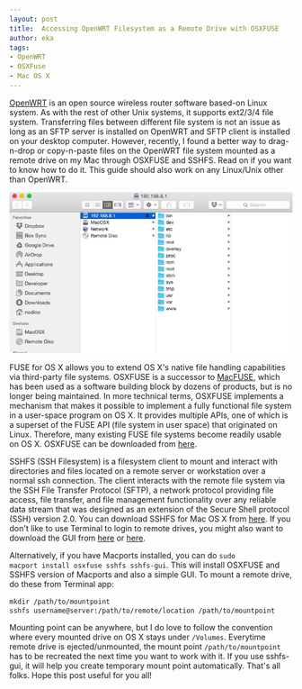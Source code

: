 ```yaml
---
layout: post
title:  Accessing OpenWRT Filesystem as a Remote Drive with OSXFUSE
author: eka
tags:
- OpenWRT
- OSXFuse
- Mac OS X
---
```


[OpenWRT](http://www.openwrt.org) is an open source wireless router software based-on Linux system. As with the rest of other Unix systems, it supports ext2/3/4 file system. Transferring files between different file system is not an issue as long as an SFTP server is installed on OpenWRT and SFTP client is installed on your desktop computer. However, recently, I found a better way to drag-n-drop or copy-n-paste files on the OpenWRT file system mounted as a remote drive on my Mac through OSXFUSE and SSHFS. Read on if you want to know how to do it. This guide should also work on any Linux/Unix other than OpenWRT.

<img class="img-responsive" src="/images/osxfuse-openwrt.jpg" />

<!--more-->
FUSE for OS X allows you to extend OS X's native file handling capabilities via third-party file systems. OSXFUSE is a successor to [MacFUSE](https://code.google.com/p/macfuse/), which has been used as a software building block by dozens of products, but is no longer being maintained. In more technical terms, OSXFUSE implements a mechanism that makes it possible to implement a fully functional file system in a user-space program on OS X. It provides multiple APIs, one of which is a superset of the FUSE API (file system in user space) that originated on Linux. Therefore, many existing FUSE file systems become readily usable on OS X. OSXFUSE can be downloaded from [here](http://sourceforge.net/projects/osxfuse/files/).

SSHFS (SSH Filesystem) is a filesystem client to mount and interact with directories and files located on a remote server or workstation over a normal ssh connection. The client interacts with the remote file system via the SSH File Transfer Protocol (SFTP), a network protocol providing file access, file transfer, and file management functionality over any reliable data stream that was designed as an extension of the Secure Shell protocol (SSH) version 2.0. You can download SSHFS for Mac OS X from [here](https://github.com/osxfuse/sshfs/releases). If you don't like to use Terminal to login to remote drives, you might also want to download the GUI from [here](https://code.google.com/p/sshfs-gui/) or [here](https://adamstech.wordpress.com/2014/05/10/how-to-mount-an-ssh-location-using-a-gui-on-mac-os-x-10-9/).

Alternatively, if you have Macports installed, you can do <code>sudo macport install osxfuse sshfs sshfs-gui</code>. This will install OSXFUSE and SSHFS version of Macports and also a simple GUI. To mount a remote drive, do these from Terminal app:
<pre><code>mkdir /path/to/mountpoint
sshfs username@server:/path/to/remote/location /path/to/mountpoint
</code></pre>

Mounting point can be anywhere, but I do love to follow the convention where every mounted drive on OS X stays under <code>/Volumes</code>. Everytime remote drive is ejected/unmounted, the mount point <code>/path/to/mountpoint</code> has to be recreated the next time you want to work with it. If you use sshfs-gui, it will help you create temporary mount point automatically. That's all folks. Hope this post useful for you all!
